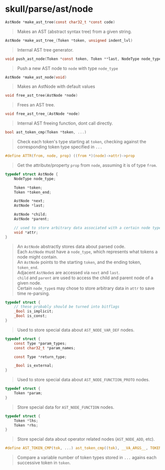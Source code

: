 # skull/parse/ast/node

```c
AstNode *make_ast_tree(const char32_t *const code)
```

> Makes an AST (abstract syntax tree) from a given string.

```c
AstNode *make_ast_tree_(Token *token, unsigned indent_lvl)
```

> Internal AST tree generator.

```c
void push_ast_node(Token *const token, Token **last, NodeType node_type, AstNode **node)
```

> Push a new AST node to `node` with type `node_type`

```c
AstNode *make_ast_node(void)
```

> Makes an AstNode with default values

```c
void free_ast_tree(AstNode *node)
```

> Frees an AST tree.

```c
void free_ast_tree_(AstNode *node)
```

> Internal AST freeing function, dont call directly.

```c
bool ast_token_cmp(Token *token, ...)
```

> Check each token's type starting at `token`, checking against the corresponding token type specified in `...`

```c
#define ATTR(from, node, prop) ((from *)(node)->attr)->prop
```

> Get the attribute/property `prop` from `node`, assuming it is of type `from`.

```c
typedef struct AstNode {
	NodeType node_type;

	Token *token;
	Token *token_end;

	AstNode *next;
	AstNode *last;

	AstNode *child;
	AstNode *parent;

	// used to store arbitrary data associated with a certain node type
	void *attr;
}
```

> An `AstNode` abstractly stores data about parsed code.
> \
> Each `AstNode` must have a `node_type`, which represents what tokens a node might contain.
> \
> An `AstNode` points to the starting `token`, and the ending token, `token_end`.
> \
> Adjacent `AstNode`s are accessed via `next` and `last`.
> \
> `child` and `parent` are used to access the child and parent node of a given node.
> \
> Certain `node_type`s may chose to store arbitrary data in `attr` to save time re-parsing.

```c
typedef struct {
	// these probably should be turned into bitflags
	_Bool is_implicit;
	_Bool is_const;
}
```

> Used to store special data about `AST_NODE_VAR_DEF` nodes.

```c
typedef struct {
	const Type *param_types;
	const char32_t *param_names;

	const Type *return_type;

	_Bool is_external;
}
```

> Used to store special data about `AST_NODE_FUNCTION_PROTO` nodes.

```c
typedef struct {
	Token *param;
}
```

> Store special data for `AST_NODE_FUNCTION` nodes.

```c
typedef struct {
	Token *lhs;
	Token *rhs;
}
```

> Store special data about operator related nodes (`AST_NODE_ADD`, etc).

```c
#define AST_TOKEN_CMP(tok, ...) ast_token_cmp((tok), __VA_ARGS__, TOKEN_END)
```

> Compare a variable number of token types stored in `...` agains each successive token in `token`.

